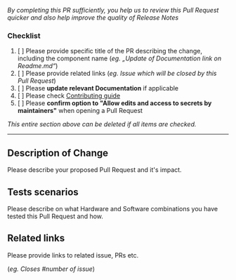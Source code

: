 _By completing this PR sufficiently, you help us to review this Pull Request quicker and also help improve the quality of Release Notes_

### Checklist

1. [ ] Please provide specific title of the PR describing the change, including the component name (_eg. „Update of Documentation link on Readme.md“_)
2. [ ] Please provide related links (_eg. Issue which will be closed by this Pull Request_)
3. [ ] Please **update relevant Documentation** if applicable
4. [ ] Please check [Contributing guide](https://iothubnode.top/docs/06.other/%E8%B4%A1%E7%8C%AE%E6%8C%87%E5%8D%97.html)
5. [ ] Please **confirm option to "Allow edits and access to secrets by maintainers"** when opening a Pull Request

_This entire section above can be deleted if all items are checked._

---

## Description of Change

Please describe your proposed Pull Request and it's impact.

## Tests scenarios

Please describe on what Hardware and Software combinations you have tested this Pull Request and how.

## Related links

Please provide links to related issue, PRs etc.

(_eg. Closes #number of issue_)
